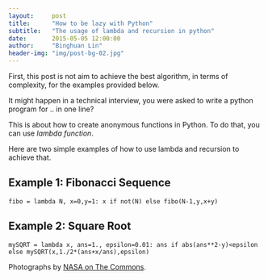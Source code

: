 ```yaml
---
layout:     post
title:      "How to be lazy with Python"
subtitle:   "The usage of lambda and recursion in python"
date:       2015-05-05 12:00:00
author:     "Binghuan Lin"
header-img: "img/post-bg-02.jpg"
---
```

First, this post is not aim to achieve the best algorithm, in terms of complexity, for the examples provided below.

It might happen in a technical interview, you were asked to write a python program for .. in one line?

This is about how to create anonymous functions in Python. To do that, you can use *lambda function*.


Here are two simple examples of how to use lambda and recursion to achieve that.

## Example 1: Fibonacci Sequence

```
fibo = lambda N, x=0,y=1: x if not(N) else fibo(N-1,y,x+y)
```

## Example 2: Square Root 

```
mySQRT = lambda x, ans=1., epsilon=0.01: ans if abs(ans**2-y)<epsilon else mySQRT(x,1./2*(ans+x/ans),epsilon)
```

<p>Photographs by <a href="https://www.flickr.com/photos/nasacommons/">NASA on The Commons</a>.</p>